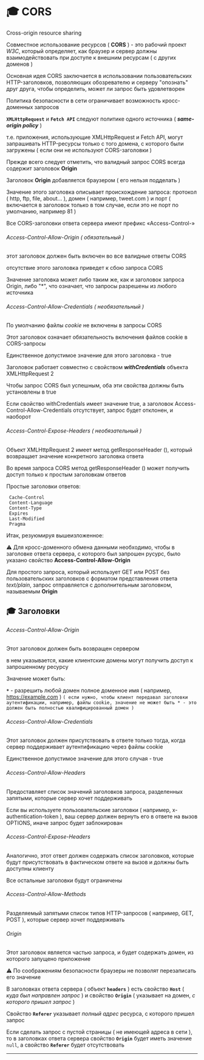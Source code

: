 # :mortar_board: CORS

Cross-origin resource sharing

Совместное использование ресурсов ( **CORS** ) - это рабочий проект _W3C_, который определяет, как браузер и сервер должны взаимодействовать при доступе к внешним ресурсам ( с других доменов )

Основная идея CORS заключается в использовании пользовательских HTTP-заголовков, позволяющих обозревателю и серверу "опознать" друг друга, чтобы определить, может ли запрос быть удовлетворен 

Политика безопасности в сети ограничивает возможность кросс-доменных запросов

**`XMLHttpRequest`** и **`Fetch API`** следуют политике одного источника ( **_same-origin policy_** )

т.е. приложения, использующие XMLHttpRequest и Fetch API, могут запрашивать HTTP-ресурсы только с того домена, 
с которого были загружены ( если они не используют CORS-заголовки )

Прежде всего следует отметить, что валидный запрос CORS всегда содержит заголовок **Origin**

Заголовок **Origin** добавляется браузером ( его нельзя подделать )

Значение этого заголовка описывает происхождение запроса:
     протокол ( http, ftp, file, about...  ), 
     домен ( например, tweet.com ) 
     и порт ( включается в заголовок только в том случае, если это не порт по умолчанию, например 81 )

Все CORS-заголовки ответа сервера имеют префикс «Access-Control-»

###### Access-Control-Allow-Origin ( обязательный )
этот заголовок должен быть включен во все валидные ответы CORS

отсутствие этого заголовка приведет к сбою запроса CORS

Значение заголовка может либо таким же, как и заголовок запроса Origin, либо "*", что означает, что запросы разрешены из любого источника

###### Access-Control-Allow-Credentials ( необязательный )
По умолчанию файлы _cookie_ не включены в запросы CORS

Этот заголовок означает обязательность включения файлов cookie в CORS-запросы

Единственное допустимое значение для этого заголовка - true

Заголовок работает совместно с свойством **_withCredentials_** объекта XMLHttpRequest 2

Чтобы запрос CORS был успешным, оба эти свойства должны быть установлены в true

Если свойство withCredentials имеет значение true, а заголовок Access-Control-Allow-Credentials отсутствует, 
запрос будет отклонен, и наоборот

###### Access-Control-Expose-Headers ( необязательный )
Объект XMLHttpRequest 2 имеет метод getResponseHeader (), который возвращает значение конкретного заголовка ответа

Во время запроса CORS метод getResponseHeader () может получить доступ только к простым заголовкам ответов

Простые заголовки ответов:

     Cache-Control
     Content-Language
     Content-Type
     Expires
     Last-Modified
     Pragma

Итак, резуюмируя вышеизложенное:

:warning: Для кросс-доменного обмена данными необходимо, чтобы в заголовке ответа сервера, с которого был запрошен русурс, 
было указано свойство **Access-Control-Allow-Origin** 

Для простого запроса, который использует GET или POST без пользовательских заголовков с форматом представления ответа  _text/plain_, запрос отправляется с дополнительным заголовком, называемым **Origin**

## :mortar_board: Заголовки

###### Access-Control-Allow-Origin

Этот заголовок должен быть возвращен сервером

в нем указывается, какие клиентские домены могут получить доступ к запрошенному ресурсу

Значение может быть:

**`*`** - разрешить любой домен
полное доменное имя ( например, https://example.com )
`( если нужно, чтобы клиент передавал заголовки аутентификации, например, файлы cookie, значение не может быть * - это должен быть полностью квалифицированный домен )`

###### Access-Control-Allow-Credentials

Этот заголовок должен присутствовать в ответе только тогда, когда сервер поддерживает аутентификацию через файлы cookie

Единственное допустимое значение для этого случая - true

###### Access-Control-Allow-Headers

Предоставляет список значений заголовков запроса, разделенных запятыми, которые сервер хочет поддерживать

Если вы используете пользовательские заголовки ( например, x-authentication-token ), ваш сервер должен вернуть его в ответе на вызов OPTIONS, иначе запрос будет заблокирован

###### Access-Control-Expose-Headers

Аналогично, этот ответ должен содержать список заголовков, которые будут присутствовать в фактическом ответе на вызов и должны быть доступны клиенту

Все остальные заголовки будут ограничены

###### Access-Control-Allow-Methods

Разделяемый запятыми список типов HTTP-запросов ( например, GET, POST ), которые сервер хочет поддерживать

###### Origin

Этот заголовок является частью запроса, и будет содержать домен, из которого запущено приложение

:warning: По соображениям безопасности браузеры не позволят перезаписать его значение

В заголовках ответа сервера ( объект **`headers`** ) есть свойство **`Host`** ( *куда был направлен запрос* ) и свойство **`Origin`** ( указывает на домен, *с которого пришел запрос* )

Свойство **`Referer`** указывает *полный адрес* ресурса, с которого пришел запрос

Если сделать запрос с пустой страницы ( не имеющей адреса в сети ), то в заголовках ответа сервера свойство **`Origin`** будет иметь значение `null`, а свойство **`Referer`**  будет отсутствовать

***
[](https://www.html5rocks.com/en/tutorials/cors/)